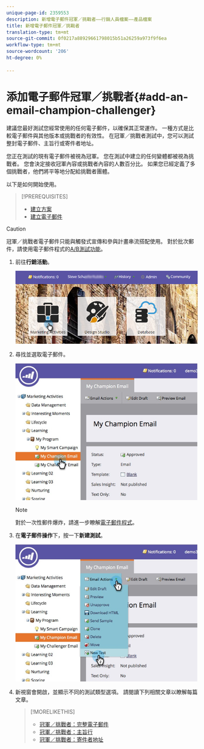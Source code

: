 ```yaml
---
unique-page-id: 2359553
description: 新增電子郵件冠軍／挑戰者——行銷人員檔案——產品檔案
title: 新增電子郵件冠軍／挑戰者
translation-type: tm+mt
source-git-commit: 0f0217a88929661798015b51a26259a973f9f6ea
workflow-type: tm+mt
source-wordcount: '206'
ht-degree: 0%

---
```



# 添加電子郵件冠軍／挑戰者{#add-an-email-champion-challenger}

建議您最好測試您經常使用的任何電子郵件，以確保其正常運作。 一種方式是比較電子郵件與其他版本或挑戰者的有效性。 在冠軍／挑戰者測試中，您可以測試整封電子郵件、主旨行或寄件者地址。

您正在測試的現有電子郵件被視為冠軍。 您在測試中建立的任何變體都被視為挑戰者。 您會決定接收冠軍內容或挑戰者內容的人數百分比。 如果您已經定義了多個挑戰者，他們將平等地分配給挑戰者團體。

以下是如何開始使用。

>[!PREREQUISITES]
>
>* [建立方案](/help/marketo/product-docs/core-marketo-concepts/programs/creating-programs/create-a-program.md)
>* [建立電子郵件](/help/marketo/product-docs/email-marketing/general/creating-an-email/create-an-email.md)


>[!CAUTION]
>
>冠軍／挑戰者電子郵件只能與觸發式宣傳和參與計畫串流搭配使用。 對於批次郵件，請使用電子郵件程式的[A/B測試功能](/help/marketo/product-docs/email-marketing/email-programs/email-program-actions/email-test-a-b-test/add-an-a-b-test.md)。

1. 前往&#x200B;**行銷活動**。

   ![](assets/login-marketing-activities.png)

1. 尋找並選取電子郵件。

   ![](assets/champion1.jpg)

   >[!NOTE]
   >
   >對於一次性郵件爆炸，請進一步瞭解[電子郵件程式](/help/marketo/product-docs/email-marketing/email-programs/creating-an-email-program/create-an-email-program.md)。

1. 在&#x200B;**電子郵件操作**&#x200B;下，按一下&#x200B;**新建測試**。

   ![](assets/chmapion2.jpg)

1. 新視窗會開啟，並顯示不同的測試類型選項。 請閱讀下列相關文章以瞭解每篇文章。

   >[!MORELIKETHIS]
   >
   >* [冠軍／挑戰者：完整電子郵件](/help/marketo/product-docs/email-marketing/general/functions-in-the-editor/email-tests-champion-challenger/champion-challenger-whole-emails.md)
   >* [冠軍／挑戰者：主旨行](/help/marketo/product-docs/email-marketing/general/functions-in-the-editor/email-tests-champion-challenger/champion-challenger-subject-line.md)
   >* [冠軍／挑戰者：寄件者地址](/help/marketo/product-docs/email-marketing/general/functions-in-the-editor/email-tests-champion-challenger/champion-challenger-from-address.md)

